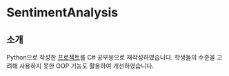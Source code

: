 # SentimentAnalysis

## 소개
Python으로 작성한 [프로젝트](https://github.com/plming/anu-sw-gifted-2022)를 C# 공부용으로 재작성하였습니다.
학생들의 수준을 고려해 사용하지 못한 OOP 기능도 활용하여 개선하였습니다.